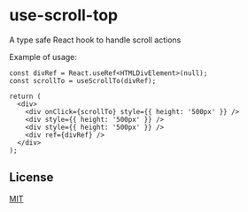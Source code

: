 # use-scroll-top

A type safe React hook to handle scroll actions

Example of usage:

```tsx
const divRef = React.useRef<HTMLDivElement>(null);
const scrollTo = useScrollTo(divRef);

return (
  <div>
    <div onClick={scrollTo} style={{ height: '500px' }} />
    <div style={{ height: '500px' }} />
    <div style={{ height: '500px' }} />
    <div ref={divRef} />
  </div>
);
```

## License

[MIT](https://github.com/deadkff01/use-scroll-to/blob/master/LICENSE)
